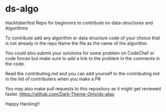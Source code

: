 # ds-algo
Hacktoberfest Repo for beginners to contribute on data-structures and Algorithms

To contribute add any algorithm or data structure code of your choice that is not already in the repo Name the file as the name of the algorithm.

You could also submit your solutions for some problem on CodeChef or code forces but make sure to add a link to the problem in the comments in the code.

Read the contributing.md and you can add yourself to the contributing.md in the list of contributers when you make a PR

You may also make pull requests to this repository as it might get reviewed faster. https://github.com/Dark-Theme-Only/ds-algo

Happy Hacking!!
